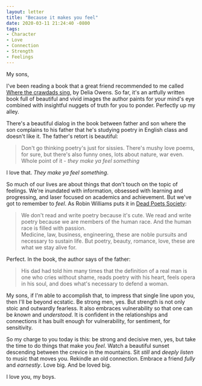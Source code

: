 ```yaml
---
layout: letter
title: "Because it makes you feel"
date: 2020-03-11 21:24:40 -0800
tags:
- Character
- Love
- Connection
- Strength
- Feelings
---
```

My sons,

I've been reading a book that a great friend recommended to me called [Where the crawdads sing](https://www.amazon.com/Where-Crawdads-Sing-Delia-Owens/dp/0735219095/ref=sr_1_2?crid=3PGXK0DFMJERZ&keywords=where+the+crawdads+sing&qid=1583994330&sprefix=where+the+craw%2Caps%2C216&sr=8-2), by Delia Owens. So far, it's an artfully written book full of beautiful and vivid images the author paints for your mind's eye combined with insightful nuggets of truth for you to ponder. Perfectly up my alley.

There's a beautiful dialog in the book between father and son where the son complains to his father that he's studying poetry in English class and doesn't like it. The father's retort is beautiful:

> Don't go thinking poetry's just for sissies. There's mushy love poems, for sure, but there's also funny ones, lots about nature, war even. Whole point of it - *they make ya feel something*

I love that. *They make ya feel something*.

So much of our lives are about things that don't touch on the topic of feelings. We're inundated with information, obsessed with learning and progressing, and laser focused on academics and achievement. But we've got to remember to *feel*. As Robin Williams puts it in [Dead Poets Society](https://www.imdb.com/title/tt0097165/):

> We don't read and write poetry because it's cute. We read and write poetry because we are members of the human race. And the human race is filled with passion.<br>
> Medicine, law, business, engineering, these are noble pursuits and necessary to sustain life. But poetry, beauty, romance, love, these are what we stay alive for.

Perfect. In the book, the author says of the father:

> His dad had told him many times that the definition of a real man is one who cries without shame, reads poetry with his heart, feels opera in his soul, and does what's necessary to defend a woman.

My sons, if I'm able to accomplish that, to impress that single line upon you, then I'll be beyond ecstatic. Be strong men, yes. But strength is not only stoic and outwardly fearless. It also embraces vulnerability so that one can be *known* and *understood*. It is confident in the relationships and connections it has built enough for vulnerability, for sentiment, for sensitivity.

So my charge to you today is this: be strong and decisive men, yes, but take the time to do things that make you *feel*. Watch a beautiful sunset descending between the crevice in the mountains. Sit *still* and *deeply listen* to music that moves you. Rekindle an old connection. Embrace a friend *fully* and *earnestly*. Love big. And be loved big.

I love you, my boys.
